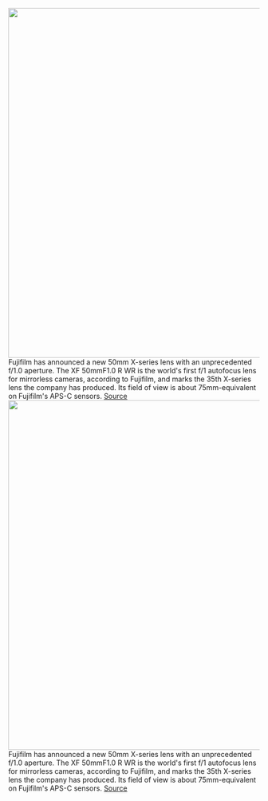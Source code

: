 <img src='https://cdn.vox-cdn.com/thumbor/VdBIwlCApxDr6gJS1SjYkE8taNY=/0x0:3000x2000/1200x800/filters:focal(1260x760:1740x1240)/cdn.vox-cdn.com/uploads/chorus_image/image/67345952/fuji50.0.jpg' width='700px' /><br/>
Fujifilm has announced a new 50mm X-series lens with an unprecedented f/1.0 aperture. The XF 50mmF1.0 R WR is the world's first f/1 autofocus lens for mirrorless cameras, according to Fujifilm, and marks the 35th X-series lens the company has produced. Its field of view is about 75mm-equivalent on Fujifilm's APS-C sensors.
<a href='https://www.theverge.com/2020/9/3/21419563/fujifilm-50mm-f1-lens-announced-price-release-date'> Source <a/><img src='https://cdn.vox-cdn.com/thumbor/VdBIwlCApxDr6gJS1SjYkE8taNY=/0x0:3000x2000/1200x800/filters:focal(1260x760:1740x1240)/cdn.vox-cdn.com/uploads/chorus_image/image/67345952/fuji50.0.jpg' width='700px' /><br/>
Fujifilm has announced a new 50mm X-series lens with an unprecedented f/1.0 aperture. The XF 50mmF1.0 R WR is the world's first f/1 autofocus lens for mirrorless cameras, according to Fujifilm, and marks the 35th X-series lens the company has produced. Its field of view is about 75mm-equivalent on Fujifilm's APS-C sensors.
<a href='https://www.theverge.com/2020/9/3/21419563/fujifilm-50mm-f1-lens-announced-price-release-date'> Source <a/>